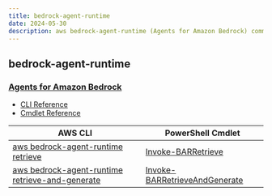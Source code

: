 ```yaml
---
title: bedrock-agent-runtime
date: 2024-05-30
description: aws bedrock-agent-runtime (Agents for Amazon Bedrock) command/cmdlet list.
---
```


## bedrock-agent-runtime

### [Agents for Amazon Bedrock](https://aws.amazon.com/bedrock/agents/)

* [CLI Reference](https://awscli.amazonaws.com/v2/documentation/api/latest/reference/bedrock-agent-runtime/index.html)
* [Cmdlet Reference](https://docs.aws.amazon.com/powershell/latest/reference/items/BedrockAgentRuntime_cmdlets.html)

|AWS CLI|PowerShell Cmdlet|
|----|----|
|[aws bedrock-agent-runtime retrieve](https://awscli.amazonaws.com/v2/documentation/api/latest/reference/bedrock-agent-runtime/retrieve.html)|[Invoke-BARRetrieve](https://docs.aws.amazon.com/powershell/latest/reference/items/Invoke-BARRetrieve.html)|
|[aws bedrock-agent-runtime retrieve-and-generate](https://awscli.amazonaws.com/v2/documentation/api/latest/reference/bedrock-agent-runtime/retrieve-and-generate.html)|[Invoke-BARRetrieveAndGenerate](https://docs.aws.amazon.com/powershell/latest/reference/items/Invoke-BARRetrieveAndGenerate.html)|

